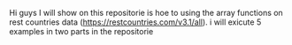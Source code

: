 Hi guys I will show on this repositorie is  hoe to using the array functions on rest countries data (https://restcountries.com/v3.1/all). i will exicute 5 examples in two parts in the repositorie
